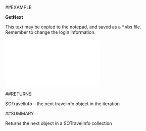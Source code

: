 
##EXAMPLE

**GetNext**

This text may be copied to the notepad, and saved as a *.vbs file. Remember to change the login information.

![](..\..\Examples\vbs\SOTravellers.GetNext.vbs.txt)


##RETURNS

SOTravelInfo – the next travelinfo object in the iteration


##SUMMARY

Returns the next object in a SOTravelInfo collection

